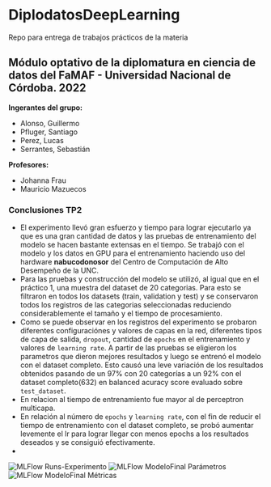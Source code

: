 # DiplodatosDeepLearning
Repo para entrega de trabajos prácticos de la materia

## Módulo optativo de la diplomatura en ciencia de datos del FaMAF - Universidad Nacional de Córdoba. 2022

**Ingerantes del grupo:**
- Alonso, Guillermo 
- Pfluger, Santiago
- Perez, Lucas
- Serrantes, Sebastián

**Profesores:** 
- Johanna Frau 
- Mauricio Mazuecos

### Conclusiones TP2

- El experimento llevó gran esfuerzo y tiempo para lograr ejecutarlo ya que es una gran cantidad de datos y las pruebas de entrenamiento del modelo se hacen bastante extensas en el tiempo. Se trabajó con el modelo y los datos en GPU para el entrenamiento haciendo uso del hardware **nabucodonosor** del Centro de Computación de Alto Desempeño de la UNC. 
- Para las pruebas y construcción del modelo se utilizó, al igual que en el práctico 1, una muestra del dataset de 20 categorias. Para esto se filtraron en todos los datasets (train, validation y test) y se conservaron todos los registros de las categorias seleccionadas reduciendo considerablemente el tamaño y el tiempo de procesamiento.
- Como se puede observar en los registros del experimento se probaron diferentes configuraciónes y valores de capas en la red, diferentes tipos de capa de salida, `dropout`, cantidad de `epochs` en el entrenamiento y valores de `learning rate`. A partir de las pruebas se eligieron los parametros que dieron mejores resultados y luego se entrenó el modelo con el dataset completo. Esto causó una leve variación de los resultados obtenidos pasando de un 97% con 20 categorías a un 92% con el dataset completo(632) en balanced acuracy score evaluado sobre `test_dataset`. 
- En relacion al tiempo de entrenamiento fue mayor al de perceptron multicapa.
- En relación al número de `epochs` y `learning rate`, con el fin de reducir el tiempo de entrenamiento con el dataset completo, se probó aumentar levemente el lr para lograr llegar con menos epochs a los resultados deseados y se consiguió efectivamente.
- 
![MLFlow Runs-Experimento](https://github.com/guillealonso/DiplodatosDeepLearning/blob/main/Trabajo%20Pr%C3%A1ctico%202/CapturaMLFlow.JPG?raw=true)
![MLFlow ModeloFinal Parámetros](https://github.com/guillealonso/DiplodatosDeepLearning/blob/main/Trabajo%20Pr%C3%A1ctico%202/MLFlowTP2_Param.JPG?raw=true)
![MLFlow ModeloFinal Métricas](https://github.com/guillealonso/DiplodatosDeepLearning/blob/main/Trabajo%20Pr%C3%A1ctico%202/MLFlowTP2_Metrics.JPG?raw=true)
